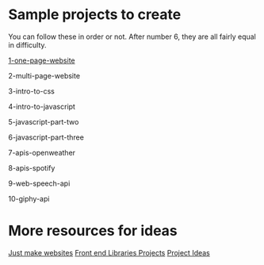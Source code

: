 
# Sample projects to create

You can follow these in order or not. After number 6, they are all fairly equal in difficulty.

[1-one-page-website](../1-one-page-website)

2-multi-page-website

3-intro-to-css

4-intro-to-javascript

5-javascript-part-two

6-javascript-part-three

7-apis-openweather

8-apis-spotify

9-web-speech-api

10-giphy-api

# More resources for ideas

[Just make websites](https://github.com/melanierichards/just-build-websites/blob/master/README.md)
[Front end Libraries Projects](https://learn.freecodecamp.org/front-end-libraries/front-end-libraries-projects/)
[Project Ideas](https://github.com/karan/Projects#web)
